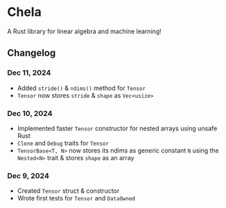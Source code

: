 # Chela

A Rust library for linear algebra and machine learning!

## Changelog

### Dec 11, 2024

- Added `stride()` & `ndims()` method for `Tensor`
- `Tensor` now stores `stride` & `shape` as `Vec<usize>`

### Dec 10, 2024

- Implemented faster `Tensor` constructor for nested arrays using unsafe Rust
- `Clone` and `Debug` traits for `Tensor`
- `TensorBase<T, N>` now stores its ndims as generic constant `N` using the `Nested<N>` trait & stores `shape` as an array

### Dec 9, 2024

- Created `Tensor` struct & constructor
- Wrote first tests for `Tensor` and `DataOwned`
